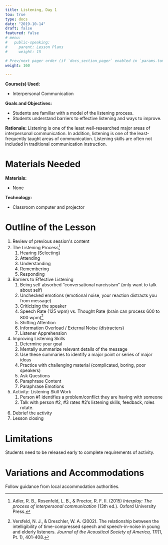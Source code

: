 ```yaml
---
title: Listening, Day 1
tou: true
type: docs
date: "2019-10-14"
draft: false
featured: false
# menu:
#   public-speaking:
#     parent: Lesson Plans
#     weight: 15

# Prev/next pager order (if `docs_section_pager` enabled in `params.toml`)
weight: 160

---
```


**Course(s) Used:**

* Interpersonal Communication

**Goals and Objectives:**

* Students are familiar with a model of the listening process.
* Students understand barriers to effective listening and ways to improve.

**Rationale:** Listening is one of the least well-researched major areas of 
interpersonal communication. In addition, listening is one of the
least-frequently taught areas of communication. Listening skills are often not
included in traditional communication instruction.

Materials Needed
================

**Materials:**

* None

**Technology:**

* Classroom computer and projector

Outline of the Lesson
=====================

1.  Review of previous session's content
2.  The Listening Process[^adler-etal-2015]
    1.  Hearing (Selecting)
    2.  Attending
    3.  Understanding
    4.  Remembering
    5.  Responding
3.  Barriers to Effective Listening
    1.  Being self absorbed “conversational narcissism” (only want to talk about self)
    2.  Unchecked emotions (emotional noise, your reaction distracts you from message)
    3.  Criticizing the speaker 
    4.  Speech Rate (125 wpm) vs. Thought Rate (brain can process 600 to 800 wpm)[^versfeld-dreshchler-2002]
    5.  Shifting Attention
    6.  Information Overload / External Noise (distracters)
    7.  Listener Apprehension
4.  Improving Listening Skills
    1.  Determine your goal
    2.  Mentally summarize relevant details of the message
    3.  Use these summaries to identify a major point or series of major ideas
    4.  Practice with challenging material (complicated, boring, poor speakers)
    5.  Ask Questions
    6.  Paraphrase Content
    7.  Paraphrase Emotions
5.  Activity: Listening Skill Work
    1.  Person #1 identifies a problem/conflict they are having with someone
    2.  Talk with person #2, #3 rates #2’s listening skills, feedback, roles rotate.
6.  Debrief the activity
7.  Lesson closing

[^adler-etal-2015]: Adler, R. B., Rosenfeld, L. B., & Proctor, R. F. II. (2015) *Interplay: The process of interpersonal communication* (13th ed.). Oxford University Press.
[^versfeld-dreshchler-2002]: Versfeld, N. J., & Dreschler, W. A. (2002). The relationship between the intelligibility of time-compressed speech and speech-in-noise in young and elderly listeners. *Journal of the Acoustical Society of America, 111*(1, Pt. 1), 401-408.

Limitations
===========

Students need to be released early to complete requirements of activity.

<!--
Debrief
=======
-->

Variations and Accommodations
=============================

Follow guidance from local accommodation authorities.

<!-- End Notes -->

<!-- Previous Versions:

   v#   | Date       | Modifications
  ------|:-----------|:-------------
  v0.00 | 2019-10-14 | Initial Version

-->
